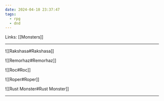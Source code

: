 ```yaml
---
date: 2024-04-10 23:37:47
tags:
  - rpg
  - dnd
---
```

Links: [[Monsters]]

---

![[Rakshasa#Rakshasa]]

![[Remorhaz#Remorhaz]]

![[Roc#Roc]]

![[Roper#Roper]]

![[Rust Monster#Rust Monster]]

---